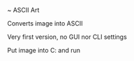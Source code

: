 ~ ASCII Art

Converts image into ASCII

Very first version, no GUI nor CLI settings 

Put image into C: and run